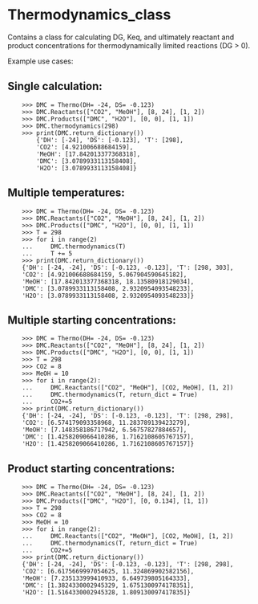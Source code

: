 # Thermodynamics_class

Contains a class for calculating DG, Keq, and ultimately reactant and product concentrations for 
thermodynamically limited reactions (DG > 0).

Example use cases:


Single calculation:
-------------------
        >>> DMC = Thermo(DH= -24, DS= -0.123)
        >>> DMC.Reactants(["CO2", "MeOH"], [8, 24], [1, 2])
        >>> DMC.Products(["DMC", "H2O"], [0, 0], [1, 1])
        >>> DMC.thermodynamics(298)
        >>> print(DMC.return_dictionary())
            {'DH': [-24], 'DS': [-0.123], 'T': [298],
            'CO2': [4.921006688684159],
            'MeOH': [17.842013377368318],
            'DMC': [3.0789933113158408],
            'H2O': [3.0789933113158408]}
            
Multiple temperatures:
----------------------
        >>> DMC = Thermo(DH= -24, DS= -0.123)
        >>> DMC.Reactants(["CO2", "MeOH"], [8, 24], [1, 2])
        >>> DMC.Products(["DMC", "H2O"], [0, 0], [1, 1])
        >>> T = 298
        >>> for i in range(2)
        ...     DMC.thermodynamics(T)
        ...     T += 5
        >>> print(DMC.return_dictionary())
        {'DH': [-24, -24], 'DS': [-0.123, -0.123], 'T': [298, 303],
        'CO2': [4.921006688684159, 5.067904590645182],
        'MeOH': [17.842013377368318, 18.13580918129034],
        'DMC': [3.0789933113158408, 2.9320954093548233],
        'H2O': [3.0789933113158408, 2.9320954093548233]}

Multiple starting concentrations:
---------------------------------
        >>> DMC = Thermo(DH= -24, DS= -0.123)
        >>> DMC.Reactants(["CO2", "MeOH"], [8, 24], [1, 2])
        >>> DMC.Products(["DMC", "H2O"], [0, 0], [1, 1])
        >>> T = 298
        >>> CO2 = 8
        >>> MeOH = 10
        >>> for i in range(2):
        ...     DMC.Reactants(["CO2", "MeOH"], [CO2, MeOH], [1, 2])
        ...     DMC.thermodynamics(T, return_dict = True)
        ...     CO2+=5
        >>> print(DMC.return_dictionary())
        {'DH': [-24, -24], 'DS': [-0.123, -0.123], 'T': [298, 298],
        'CO2': [6.574179093358968, 11.283789139423279],
        'MeOH': [7.148358186717942, 6.56757827884657],
        'DMC': [1.4258209066410286, 1.7162108605767157],
        'H2O': [1.4258209066410286, 1.7162108605767157]}

Product starting concentrations:
--------------------------------
        >>> DMC = Thermo(DH= -24, DS= -0.123)
        >>> DMC.Reactants(["CO2", "MeOH"], [8, 24], [1, 2])
        >>> DMC.Products(["DMC", "H2O"], [0, 0.134], [1, 1])
        >>> T = 298
        >>> CO2 = 8
        >>> MeOH = 10
        >>> for i in range(2):
        ...     DMC.Reactants(["CO2", "MeOH"], [CO2, MeOH], [1, 2])
        ...     DMC.thermodynamics(T, return_dict = True)
        ...     CO2+=5
        >>> print(DMC.return_dictionary())
        {'DH': [-24, -24], 'DS': [-0.123, -0.123], 'T': [298, 298],
        'CO2': [6.6175669997054625, 11.324869902582156],
        'MeOH': [7.235133999410933, 6.649739805164333],
        'DMC': [1.3824330002945329, 1.6751300974178351],
        'H2O': [1.5164330002945328, 1.809130097417835]}
